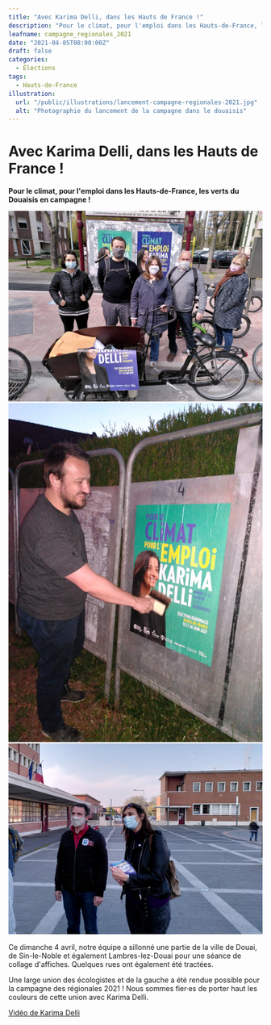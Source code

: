 ```yaml
---
title: "Avec Karima Delli, dans les Hauts de France !"
description: "Pour le climat, pour l'emploi dans les Hauts-de-France, les verts du Douaisis en campagne !"
leafname: campagne_regionales_2021
date: "2021-04-05T08:00:00Z"
draft: false
categories:
  - Élections
tags:
  - Hauts-de-France
illustration:
  url: "/public/illustrations/lancement-campagne-regionales-2021.jpg"
  alt: "Photographie du lancement de la campagne dans le douaisis"
---
```


# Avec Karima Delli, dans les Hauts de France !

**Pour le climat, pour l'emploi dans les Hauts-de-France, les verts du Douaisis en campagne !**

![Photographie du lancement de la campagne dans le douaisis](/public/illustrations/lancement-campagne-regionales-2021.jpg)
![Photographie de Nicolas Froidure qui colle une affiche](/public/illustrations/nicolas-qui-colle.jpg)
![Photographie de Katia Bittner et Éric Piolle tractant](/public/illustrations/tractage-regionales-karima-delli.jpg)

Ce dimanche 4 avril, notre équipe a sillonné une partie de la ville de Douai, de Sin-le-Noble et également Lambres-lez-Douai pour une séance de collage d'affiches. Quelques rues ont également été tractées.

Une large union des écologistes et de la gauche a été rendue possible pour la campagne des régionales 2021 ! Nous sommes fier·es de porter haut les couleurs de cette union avec Karima Delli.

[Vidéo de Karima Delli](https://www.youtube.com/watch?v=OAGFabQBOC4 "📺")

